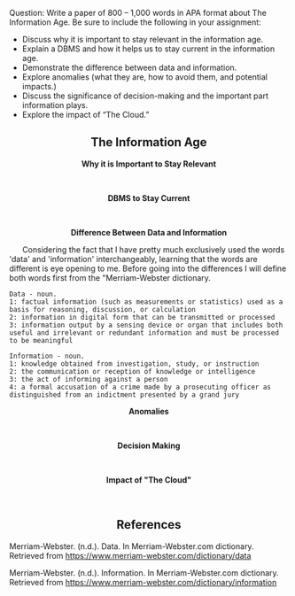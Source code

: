 Question: Write a paper of 800 – 1,000 words in APA format about The Information Age. Be sure to include the following in your assignment:

- Discuss why it is important to stay relevant in the information age.
- Explain a DBMS and how it helps us to stay current in the information age.
- Demonstrate the difference between data and information.
- Explore anomalies (what they are, how to avoid them, and potential impacts.)
- Discuss the significance of decision-making and the important part information plays.
- Explore the impact of “The Cloud.”


## <center>The Information Age</center>

**<center>Why it is Important to Stay Relevant</center>**

&nbsp;&nbsp;&nbsp;&nbsp;&nbsp;&nbsp;


**<center>DBMS to Stay Current</center>**

&nbsp;&nbsp;&nbsp;&nbsp;&nbsp;&nbsp;


**<center>Difference Between Data and Information</center>**

&nbsp;&nbsp;&nbsp;&nbsp;&nbsp;&nbsp;Considering the fact that I have pretty much exclusively used the words 'data' and 'information' interchangeably, learning that the words are different is eye opening to me. Before going into the differences I will define both words first from the "Merriam-Webster dictionary. 

    Data - noun.
    1: factual information (such as measurements or statistics) used as a basis for reasoning, discussion, or calculation
    2: information in digital form that can be transmitted or processed
    3: information output by a sensing device or organ that includes both useful and irrelevant or redundant information and must be processed to be meaningful

    Information - noun.
    1: knowledge obtained from investigation, study, or instruction
    2: the communication or reception of knowledge or intelligence
    3: the act of informing against a person
    4: a formal accusation of a crime made by a prosecuting officer as distinguished from an indictment presented by a grand jury

**<center>Anomalies</center>**

&nbsp;&nbsp;&nbsp;&nbsp;&nbsp;&nbsp;


**<center>Decision Making</center>**

&nbsp;&nbsp;&nbsp;&nbsp;&nbsp;&nbsp;

**<center>Impact of "The Cloud"</center>**

&nbsp;&nbsp;&nbsp;&nbsp;&nbsp;&nbsp;




## <center>References</center>

Merriam-Webster. (n.d.). Data. In Merriam-Webster.com dictionary. Retrieved from https://www.merriam-webster.com/dictionary/data

Merriam-Webster. (n.d.). Information. In Merriam-Webster.com dictionary. Retrieved from https://www.merriam-webster.com/dictionary/information